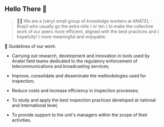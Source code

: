 ## Hello There 👋

> 🙋‍♀️ We are a (very) small group of knowledge workers at ANATEL - Brazil who usually go the extra mile ( or ten ) to make the collective work of our peers more efficient, aligned with the best practices and ( hopefully! ) more meaningful and enjoyable.

🌈 Guidelines of our work:

- Carrying out research, development and innovation in tools used by Anatel field teams dedicated to the regulatory enforcement of  telecommunications and broadcasting services;

- Improve, consolidate and disseminate the methodologies used for inspection;

- Reduce costs and increase efficiency in inspection processes;

- To study and apply the best inspection practices developed at national and international level;

- To provide support to the unit's managers within the scope of their activities.

<!--
🌈 Contribution guidelines - how can the community get involved?
👩‍💻 Useful resources - where can the community find your docs? Is there anything else the community should know?
🍿 Fun facts - what does your team eat for breakfast?
🧙 Remember, you can do mighty things with the power of [Markdown](https://docs.github.com/github/writing-on-github/getting-started-with-writing-and-formatting-on-github/basic-writing-and-formatting-syntax)
-->
